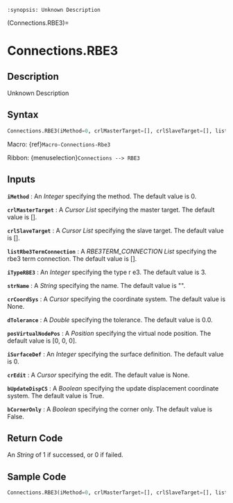 ```{module} Connections.RBE3()
:synopsis: Unknown Description
```

(Connections.RBE3)=

# Connections.RBE3

## Description

Unknown Description

## Syntax

```python
Connections.RBE3(iMethod=0, crlMasterTarget=[], crlSlaveTarget=[], listRbe3TermConnection=[], iTypeRBE3=3, strName="", crCoordSys=None, dTolerance=0.0, posVirtualNodePos=[0, 0, 0], iSurfaceDef=0, crEdit=None, bUpdateDispCS=True, bCornerOnly=False)
```

Macro: {ref}`Macro-Connections-Rbe3`

Ribbon: {menuselection}`Connections --> RBE3`

## Inputs

**`iMethod`**
: An _Integer_ specifying the method. The default value is 0.

**`crlMasterTarget`**
: A _Cursor List_ specifying the master target. The default value is [].

**`crlSlaveTarget`**
: A _Cursor List_ specifying the slave target. The default value is [].

**`listRbe3TermConnection`**
: A _RBE3TERM_CONNECTION List_ specifying the rbe3 term connection. The default value is [].

**`iTypeRBE3`**
: An _Integer_ specifying the type r e3. The default value is 3.

**`strName`**
: A _String_ specifying the name. The default value is "".

**`crCoordSys`**
: A _Cursor_ specifying the coordinate system. The default value is None.

**`dTolerance`**
: A _Double_ specifying the tolerance. The default value is 0.0.

**`posVirtualNodePos`**
: A _Position_ specifying the virtual node position. The default value is [0, 0, 0].

**`iSurfaceDef`**
: An _Integer_ specifying the surface definition. The default value is 0.

**`crEdit`**
: A _Cursor_ specifying the edit. The default value is None.

**`bUpdateDispCS`**
: A _Boolean_ specifying the update displacement coordinate system. The default value is True.

**`bCornerOnly`**
: A _Boolean_ specifying the corner only. The default value is False.

## Return Code

An _String_ of 1 if successed, or 0 if failed.

## Sample Code

```python
Connections.RBE3(iMethod=0, crlMasterTarget=[], crlSlaveTarget=[], listRbe3TermConnection=[], iTypeRBE3=3, strName="", crCoordSys=None, dTolerance=0.0, posVirtualNodePos=[0, 0, 0], iSurfaceDef=0, crEdit=None, bUpdateDispCS=True, bCornerOnly=False)
```
